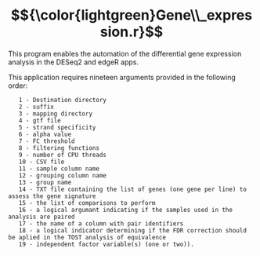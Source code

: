 # $${\color{lightgreen}Gene\\_expression.r}$$

This program enables the automation of the differential gene expression analysis in the DESeq2 and edgeR apps.

This application requires nineteen arguments provided in the following order:

       1 - Destination directory
       2 - suffix
       3 - mapping directory
       4 - gtf file
       5 - strand specificity
       6 - alpha value
       7 - FC threshold
       8 - filtering functions
       9 - number of CPU threads
       10 - CSV file
       11 - sample column name
       12 - grouping column name 
       13 - group name
       14 - TXT file containing the list of genes (one gene per line) to assess the gene signature
       15 - the list of comparisons to perform
       16 - a logical argumant indicating if the samples used in the analysis are paired
       17 - the name of a column with pair identifiers
       18 - a logical indicator determining if the FDR correction should be aplied in the TOST analysis of equivalence
       19 - independent factor variable(s) (one or two)).

